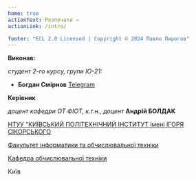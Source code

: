 ```yaml
---
home: true
actionText: Розпочати →
actionLink: /intro/

footer: "ECL 2.0 Licensed | Copyright © 2024 Павло Пирогов"
---
```



**Виконав:** 

*студент 2-го курсу, групи ІО-21:*

- <span padding-right:5em></span> **Богдан Смірнов** <a href="https://t.me/mrgumor" target="_blank"> Telegram </a>  

**Керівник**

*доцент кафедри ОТ ФІОТ, к.т.н., доцент*<span padding-right:5em></span> **Андрій БОЛДАК** 

[НТУУ "КИЇВСЬКИЙ ПОЛІТЕХНІЧНИЙ ІНСТИТУТ імені ІГОРЯ СІКОРСЬКОГО](https://kpi.ua/)

[Факультет інформатики та обчислювальної техніки](https://fiot.kpi.ua/)

[Кафедра обчислювальної техніки](https://comsys.kpi.ua/)

Київ
